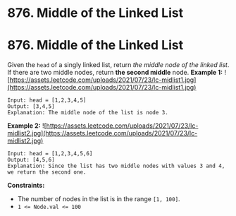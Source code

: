 # 876. Middle of the Linked List

# 876. Middle of the Linked List
Given the `head` of a singly linked list, return *the middle node of the linked list*.
If there are two middle nodes, return **the second middle** node.
**Example 1:**
![https://assets.leetcode.com/uploads/2021/07/23/lc-midlist1.jpg](https://assets.leetcode.com/uploads/2021/07/23/lc-midlist1.jpg)
```
Input: head = [1,2,3,4,5]
Output: [3,4,5]
Explanation: The middle node of the list is node 3.
```
**Example 2:**
![https://assets.leetcode.com/uploads/2021/07/23/lc-midlist2.jpg](https://assets.leetcode.com/uploads/2021/07/23/lc-midlist2.jpg)
```
Input: head = [1,2,3,4,5,6]
Output: [4,5,6]
Explanation: Since the list has two middle nodes with values 3 and 4, we return the second one.
```
**Constraints:**
- The number of nodes in the list is in the range `[1, 100]`.
- `1 <= Node.val <= 100`